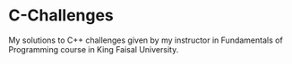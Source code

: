# C-Challenges
My solutions to C++ challenges given by my instructor in Fundamentals of Programming course in King Faisal University.
